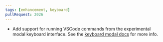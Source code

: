 ```yaml
---
tags: [enhancement, keyboard]
pullRequest: 2026
---
```


- Add support for running VSCode commands from the experimental modal keyboard interface. See the [keyboard modal docs](https://www.cursorless.org/docs/user/experimental/keyboard/modal/) for more info.

